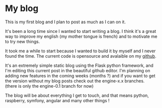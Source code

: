 # My blog

This is my first blog and I plan to post as much as I can on it.

It's been a long time since I wanted to start writing a blog. I think it's a great way to improve my english (my mother tongue is french) and to motivate me to try new things.

It took me a while to start because I wanted to build it by myself and I never found the time. The current code is opensource and avalaible on my [github](https://github.com/ZebediahKillgrave/yabuf).

It's an extremely simple static blog using the Flask python framework, and I'm editing this current post in the beautiful github editor. I'm planning on adding new features in the coming weeks (months ?) and if you want to get the version without my blog posts check out the engine-x.x branches. (there is only the engine-0.1 branch for now)

The blog will be about everything I get to touch, and that means python, raspberry, symfony, angular and many other things !
